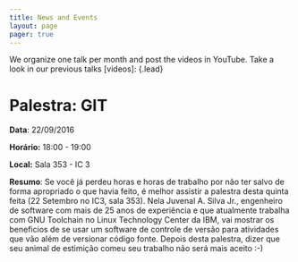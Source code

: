 ```yaml
---
title: News and Events
layout: page
pager: true
---
```


We organize one talk per month and post the videos in YouTube. Take a look in our  previous talks [videos]:
{.lead}


# Palestra: GIT

**Data**: 22/09/2016

**Horário:** 18:00 - 19:00

**Local:** Sala 353 - IC 3

**Resumo**: Se você já perdeu horas e horas de trabalho por não ter salvo de forma apropriado o que havia feito, é melhor assistir a palestra desta quinta feita (22 Setembro no IC3, sala 353). Nela Juvenal A. Silva Jr., engenheiro de software com mais de 25 anos de experiência e que atualmente trabalha com GNU Toolchain no Linux Technology Center da IBM, vai mostrar os beneficios de se usar um software de controle de versão para atividades que vão além de versionar código fonte. Depois desta palestra, dizer que seu animal de estimição comeu seu trabalho não será mais aceito :-)
